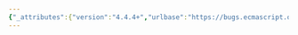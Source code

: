 ```yaml
---
{"_attributes":{"version":"4.4.4+","urlbase":"https://bugs.ecmascript.org/","maintainer":"dherman@mozilla.com"},"bug":{"bug_id":1617,"creation_ts":"2013-07-30 10:35:00 -0700","short_desc":"8.4.6.8: Additional internal methods not assigned to integer indexed object","delta_ts":"2014-05-12 06:28:27 -0700","product":"Draft for 6th Edition","component":"technical issue","version":"Rev 16: July 15, 2013 Draft","rep_platform":"All","op_sys":"All","bug_status":"RESOLVED","resolution":"FIXED","priority":"Normal","bug_severity":"normal","everconfirmed":true,"reporter":{"uid":"andrebargull","name":"André Bargull"},"assigned_to":{"uid":"allen","name":"Allen Wirfs-Brock"},"long_desc":[{"commentid":4590,"comment_count":0,"who":{"uid":"andrebargull","name":"André Bargull"},"bug_when":"2013-07-30 10:35:05 -0700","thetext":"8.4.6.8 needs to be updated to assign the other additional internal methods to the newly created integer index objects. \n\nAnd the algorithm steps are mis-numbered as well for 8.4.6.8, they should start at 1 instead of 11."},{"commentid":4991,"comment_count":1,"who":{"uid":"allen","name":"Allen Wirfs-Brock"},"bug_when":"2013-08-21 13:22:30 -0700","thetext":"they're all now in the rev17 editor's draft except for [[Enumerate]] and [[OwnPropertyKeys]]"},{"commentid":8327,"comment_count":2,"who":{"uid":"andrebargull","name":"André Bargull"},"bug_when":"2014-05-12 06:28:27 -0700","thetext":"fixed in rev24"}]}}
---
```

